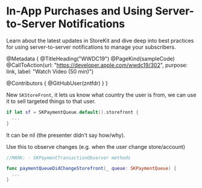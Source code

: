 # In-App Purchases and Using Server-to-Server Notifications

Learn about the latest updates in StoreKit and dive deep into best practices for using server-to-server notifications to manage your subscribers.

@Metadata {
   @TitleHeading("WWDC19")
   @PageKind(sampleCode)
   @CallToAction(url: "https://developer.apple.com/wwdc19/302", purpose: link, label: "Watch Video (50 min)")

   @Contributors {
      @GitHubUser(zntfdr)
   }
}



New `SKStoreFront`, it lets us know what country the user is from, we can use it to sell targeted things to that user.

```swift
if let sf = SKPaymentQueue.default().storefront { 
  ...
}
```

It can be nil (the presenter didn’t say how/why).

Use this to observe changes (e.g. when the user change store/account)

```swift
//MARK: - SKPaymentTransactionObserver methods 

func paymentQueueDidChangeStorefront(_ queue: SKPaymentQueue) { 
  ...
}
```
